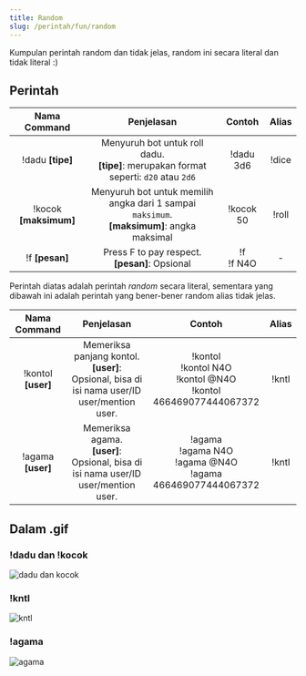 ```yaml
---
title: Random
slug: /perintah/fun/random
---
```


Kumpulan perintah random dan tidak jelas, random ini secara literal dan tidak literal :)

## Perintah
| Nama Command | Penjelasan |  Contoh  | Alias |
|:------------:|:----------:|:--------:|:-----:|
| !dadu **[tipe]** | Menyuruh bot untuk roll dadu.<br />**[tipe]**: merupakan format seperti: `d20` atau `2d6` | !dadu 3d6 | !dice |
| !kocok **[maksimum]** | Menyuruh bot untuk memilih angka dari 1 sampai `maksimum`.<br />**[maksimum]**: angka maksimal | !kocok 50 | !roll |
| !f **[pesan]** | Press F to pay respect.<br />**[pesan]**: Opsional | !f<br />!f N4O | - |

Perintah diatas adalah perintah *random* secara literal, sementara yang dibawah ini adalah perintah yang bener-bener random alias tidak jelas.

| Nama Command | Penjelasan |  Contoh  | Alias |
|:------------:|:----------:|:--------:|:-----:|
| !kontol **[user]** | Memeriksa panjang kontol.<br />**[user]**: Opsional, bisa di isi nama user/ID user/mention user. | !kontol<br />!kontol N4O<br />!kontol @N4O<br />!kontol 466469077444067372 | !kntl |
| !agama **[user]** | Memeriksa agama.<br />**[user]**: Opsional, bisa di isi nama user/ID user/mention user. | !agama<br />!agama N4O<br />!agama @N4O<br />!agama 466469077444067372 | !kntl |

## Dalam .gif

### !dadu dan !kocok
![dadu dan kocok](https://p.ihateani.me/llkehfgs.gif)

### !kntl
![kntl](https://p.ihateani.me/pkbfnbaf.gif)

### !agama
![agama](https://p.ihateani.me/wzbtjuqx.gif)
